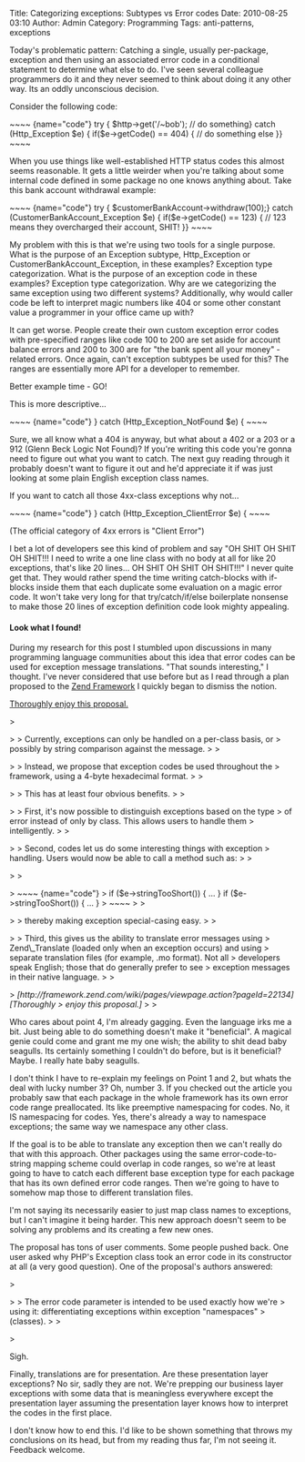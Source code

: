 Title: Categorizing exceptions: Subtypes vs Error codes
Date: 2010-08-25 03:10
Author: Admin
Category: Programming
Tags: anti-patterns, exceptions

Today's problematic pattern: Catching a single, usually per-package,
exception and then using an associated error code in a conditional
statement to determine what else to do. I've seen several colleague
programmers do it and they never seemed to think about doing it any
other way. Its an oddly unconscious decision.

</p>

Consider the following code:

</p>

<p>
~~~~ {name="code"}
try {    $http->get('/~bob');    // do something} catch (Http_Exception $e) {    if($e->getCode() == 404) {        // do something else    }}
~~~~

</p>

When you use things like well-established HTTP status codes this almost
seems reasonable. It gets a little weirder when you're talking about
some internal code defined in some package no one knows anything about.
Take this bank account withdrawal example:

</p>

<p>
~~~~ {name="code"}
try {    $customerBankAccount->withdraw(100);} catch (CustomerBankAccount_Exception $e) {    if($e->getCode() == 123) {        // 123 means they overcharged their account, SHIT!    }}
~~~~

</p>

My problem with this is that we're using two tools for a single purpose.
What is the purpose of an Exception subtype, Http\_Exception or
CustomerBankAccount\_Exception, in these examples? Exception type
categorization. What is the purpose of an exception code in these
examples? Exception type categorization. Why are we categorizing the
same exception using two different systems? Additionally, why would
caller code be left to interpret magic numbers like 404 or some other
constant value a programmer in your office came up with?

</p>

It can get worse. People create their own custom exception error codes
with pre-specified ranges like code 100 to 200 are set aside for account
balance errors and 200 to 300 are for "the bank spent all your money"
-related errors. Once again, can't exception subtypes be used for this?
The ranges are essentially more API for a developer to remember.

</p>

Better example time - GO!

</p>

This is more descriptive...

</p>

<p>
~~~~ {name="code"}
} catch (Http_Exception_NotFound $e) {
~~~~

</p>

Sure, we all know what a 404 is anyway, but what about a 402 or a 203 or
a 912 (Glenn Beck Logic Not Found)? If you're writing this code you're
gonna need to figure out what you want to catch. The next guy reading
through it probably doesn't want to figure it out and he'd appreciate it
if was just looking at some plain English exception class names.

</p>

If you want to catch all those 4xx-class exceptions why not...

</p>

<p>
~~~~ {name="code"}
} catch (Http_Exception_ClientError $e) {
~~~~

</p>

(The official category of 4xx errors is "Client Error")

</p>

I bet a lot of developers see this kind of problem and say "OH SHIT OH
SHIT OH SHIT!!! I need to write a one line class with no body at all for
like 20 exceptions, that's like 20 lines... OH SHIT OH SHIT OH SHIT!!!"
I never quite get that. They would rather spend the time writing
catch-blocks with if-blocks inside them that each duplicate some
evaluation on a magic error code. It won't take very long for that
try/catch/if/else boilerplate nonsense to make those 20 lines of
exception definition code look mighty appealing.

</p>

#### Look what I found!

</p>

During my research for this post I stumbled upon discussions in many
programming language communities about this idea that error codes can be
used for exception message translations. "That sounds interesting," I
thought. I've never considered that use before but as I read through a
plan proposed to the [Zend Framework][] I quickly began to dismiss the
notion.

</p>

[Thoroughly enjoy this proposal.][]

</p>

<p>
> </p>
>
> Currently, exceptions can only be handled on a per-class basis, or
> possibly by string comparison against the message.
>
> </p>
>
> Instead, we propose that exception codes be used throughout the
> framework, using a 4-byte hexadecimal format.
>
> </p>
>
> This has at least four obvious benefits.
>
> </p>
>
> First, it's now possible to distinguish exceptions based on the type
> of error instead of only by class. This allows users to handle them
> intelligently.
>
> </p>
>
> Second, codes let us do some interesting things with exception
> handling. Users would now be able to call a method such as:
>
> </p>
>
> <p>
> ~~~~ {name="code"}
> if ($e->stringTooShort()) {     ... } if ($e->stringTooShort()) { ... }
> ~~~~
>
> </p>
>
> thereby making exception special-casing easy.
>
> </p>
>
> Third, this gives us the ability to translate error messages using
> Zend\_Translate (loaded only when an exception occurs) and using
> separate translation files (for example, .mo format). Not all
> developers speak English; those that do generally prefer to see
> exception messages in their native language.
>
> </p>
> <cite>[http://framework.zend.com/wiki/pages/viewpage.action?pageId=22134][Thoroughly
> enjoy this proposal.]</cite>
>
> <p>

</p>

Who cares about point 4, I'm already gagging. Even the language irks me
a bit. Just being able to do something doesn't make it "beneficial". A
magical genie could come and grant me my one wish; the ability to shit
dead baby seagulls. Its certainly something I couldn't do before, but is
it beneficial? Maybe. I really hate baby seagulls.

</p>

I don't think I have to re-explain my feelings on Point 1 and 2, but
whats the deal with lucky number 3? Oh, number 3. If you checked out the
article you probably saw that each package in the whole framework has
its own error code range preallocated. Its like preemptive namespacing
for codes. No, it IS namespacing for codes. Yes, there's already a way
to namespace exceptions; the same way we namespace any other class.

</p>

If the goal is to be able to translate any exception then we can't
really do that with this approach. Other packages using the same
error-code-to-string mapping scheme could overlap in code ranges, so
we're at least going to have to catch each different base exception type
for each package that has its own defined error code ranges. Then we're
going to have to somehow map those to different translation files.

</p>

I'm not saying its necessarily easier to just map class names to
exceptions, but I can't imagine it being harder. This new approach
doesn't seem to be solving any problems and its creating a few new ones.

</p>

The proposal has tons of user comments. Some people pushed back. One
user asked why PHP's Exception class took an error code in its
constructor at all (a very good question). One of the proposal's authors
answered:

</p>

<p>
> </p>
>
> The error code parameter is intended to be used exactly how we're
> using it: differentiating exceptions within exception "namespaces"
> (classes).
>
> </p>
> <p>

</p>

Sigh.

</p>

Finally, translations are for presentation. Are these presentation layer
exceptions? No sir, sadly they are not. We're prepping our business
layer exceptions with some data that is meaningless everywhere except
the presentation layer assuming the presentation layer knows how to
interpret the codes in the first place.

</p>

I don't know how to end this. I'd like to be shown something that throws
my conclusions on its head, but from my reading thus far, I'm not seeing
it. Feedback welcome.

</p>

  [Zend Framework]: http://framework.zend.com/
  [Thoroughly enjoy this proposal.]: http://framework.zend.com/wiki/pages/viewpage.action?pageId=22134
